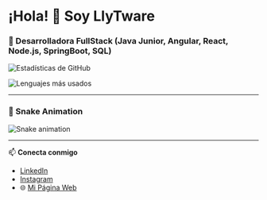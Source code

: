 # ¡Hola! 👋 Soy LlyTware  

### 🚀 Desarrolladora FullStack (Java Junior, Angular, React, Node.js, SpringBoot, SQL)

![Estadísticas de GitHub](https://github-readme-stats.vercel.app/api?username=LlyTM5&show_icons=true&theme=radical)  

![Lenguajes más usados](https://github-readme-stats.vercel.app/api/top-langs/?username=LlyTM5&layout=compact&theme=radical)  

---

### 🐍 Snake Animation  
![Snake animation](https://github.com/LlyTM5/LlyTM5/blob/output/github-contribution-grid-snake.svg)  

---

📫 **Conecta conmigo**  
- [LinkedIn](https://linkedin.com/in/tu-usuario)  
- [Instagram](https://instagram.com/tu-usuario)  
- 🌐 [Mi Página Web](https://tudominio.com)  
